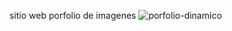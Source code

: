 sitio web porfolio de imagenes
![porfolio-dinamico](https://user-images.githubusercontent.com/66856814/90443129-19ceb880-e0b2-11ea-8ef5-0baad23c3893.jpg)
